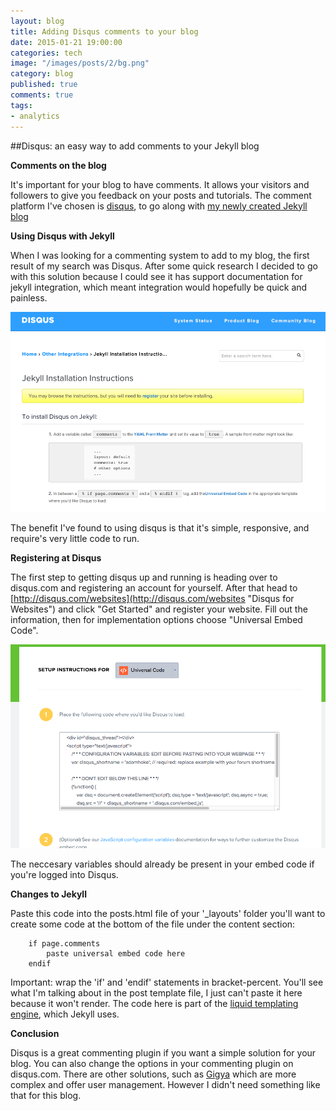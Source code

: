 ```yaml
---
layout: blog
title: Adding Disqus comments to your blog
date: 2015-01-21 19:00:00
categories: tech
image: "/images/posts/2/bg.png"
category: blog
published: true
comments: true
tags:
- analytics
---
```


##Disqus: an easy way to add comments to your Jekyll blog

**Comments on the blog**

It's important for your blog to have comments.
It allows your visitors and followers to give you feedback on your posts and tutorials.
The comment platform I've chosen is [disqus](http://disqus.com "Disqus Commenting"), to go along with [my newly created Jekyll blog](/tech/2014/01/18/blogging-with-jekyll-and-github.html "Adam Hoke: Blogging with Jekyll and Github.io")


**Using Disqus with Jekyll**

When I was looking for a commenting system to add to my blog,
the first result of my search was Disqus.
After some quick research I decided to go with this solution because I could see it
has support documentation for jekyll integration,
which meant integration would hopefully be quick and painless.

![Disqus Screenshot](/images/posts/2/1.png "disqus.com")

The benefit I've found to using disqus is that it's simple,
responsive, and require's very little code to run.

**Registering at Disqus**

The first step to getting disqus up and running is heading over to disqus.com and registering an account for yourself.
After that head to [http://disqus.com/websites](http://disqus.com/websites "Disqus for Websites") and click "Get Started" and register your website.
Fill out the information, then for implementation options choose "Universal Embed Code".

![Universal Embed Code Screenshot](/images/posts/2/2.png "Adding Disqus Code to your Blog")

The neccesary variables should already be present in your embed code if you're logged into Disqus.

**Changes to Jekyll**

Paste this code into the posts.html file of your '_layouts' folder
you'll want to create some code at the bottom of the file under the content section:

```
    if page.comments
        paste universal embed code here
    endif

```


Important: wrap the 'if' and 'endif' statements in bracket-percent.
You'll see what I'm talking about in the post template file, I just can't paste it here because it won't render.
The code here is part of the [liquid templating engine](http://liquidmarkup.org/ "The Liquid Templating Engine"), which Jekyll uses.

**Conclusion**

Disqus is a great commenting plugin if you want a simple solution for your blog.
You can also change the options in your commenting plugin on disqus.com.
There are other solutions, such as [Gigya](http://gigya.com "Gigya Social Plugin") which are more complex and offer user management.
However I didn't need something like that for this blog.